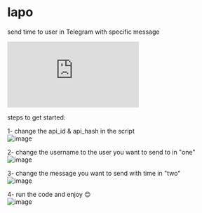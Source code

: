 # lapo
send time to user in Telegram with specific message  

![GitHub file size in bytes](https://img.shields.io/github/size/asmpro7/lapo/lapo.py?logo=python&logoColor=blue)

steps to get started:  

1- change the api_id & api_hash in the script  
![image](https://user-images.githubusercontent.com/114514662/233648629-1f483535-3bcf-4743-87bd-f82d13003353.png)

2- change the username to the user you want to send to in "one"  
![image](https://user-images.githubusercontent.com/114514662/233649015-3ed577a5-5b8a-4c67-9efb-155223432c31.png)

3- change the message you want to send with time in "two"  
![image](https://user-images.githubusercontent.com/114514662/233649138-86d2874c-a6b5-436c-a246-16e78b7c3bd8.png)

4- run the code and enjoy 😊  
![image](https://user-images.githubusercontent.com/114514662/233649412-37142440-1495-44e8-ba5d-44abe858605f.png)
